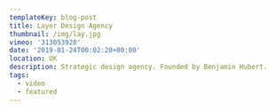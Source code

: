 ```yaml
---
templateKey: blog-post
title: Layer Design Agency
thumbnail: /img/lay.jpg
vimeo: '313053928'
date: '2019-01-24T00:02:20+00:00'
location: UK
description: Strategic design agency. Founded by Benjamin Hubert.
tags:
  - video
  - featured
---
```


